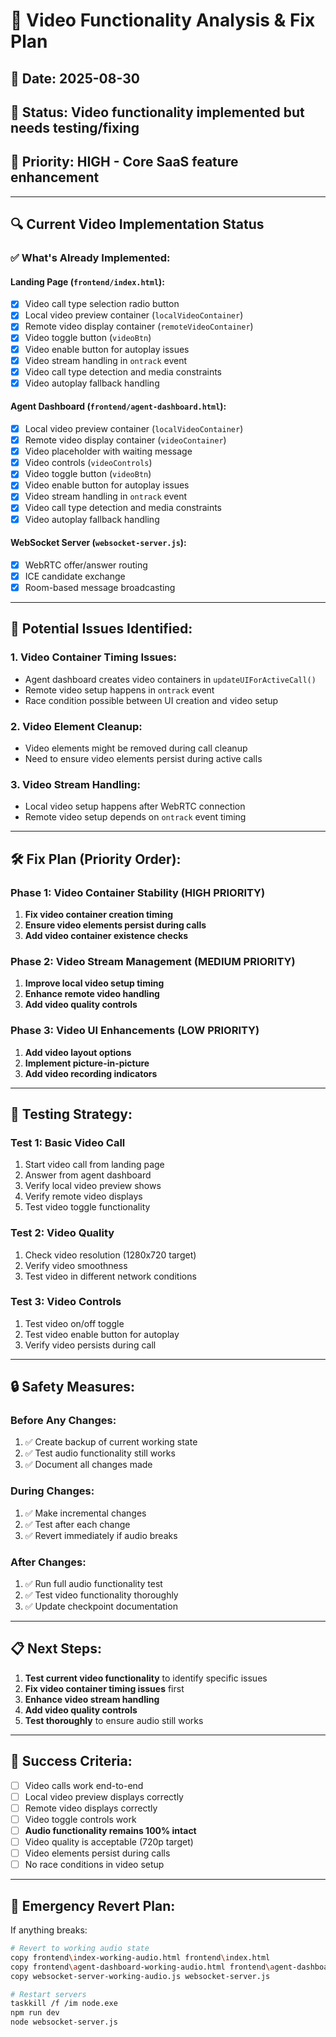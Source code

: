 # 🎥 Video Functionality Analysis & Fix Plan

## 📅 **Date:** 2025-08-30
## 🎯 **Status:** Video functionality implemented but needs testing/fixing
## 🚨 **Priority:** HIGH - Core SaaS feature enhancement

---

## 🔍 **Current Video Implementation Status**

### **✅ What's Already Implemented:**

#### **Landing Page (`frontend/index.html`):**
- [x] Video call type selection radio button
- [x] Local video preview container (`localVideoContainer`)
- [x] Remote video display container (`remoteVideoContainer`)
- [x] Video toggle button (`videoBtn`)
- [x] Video enable button for autoplay issues
- [x] Video stream handling in `ontrack` event
- [x] Video call type detection and media constraints
- [x] Video autoplay fallback handling

#### **Agent Dashboard (`frontend/agent-dashboard.html`):**
- [x] Local video preview container (`localVideoContainer`)
- [x] Remote video display container (`videoContainer`)
- [x] Video placeholder with waiting message
- [x] Video controls (`videoControls`)
- [x] Video toggle button (`videoBtn`)
- [x] Video enable button for autoplay issues
- [x] Video stream handling in `ontrack` event
- [x] Video call type detection and media constraints
- [x] Video autoplay fallback handling

#### **WebSocket Server (`websocket-server.js`):**
- [x] WebRTC offer/answer routing
- [x] ICE candidate exchange
- [x] Room-based message broadcasting

---

## 🚨 **Potential Issues Identified:**

### **1. Video Container Timing Issues:**
- Agent dashboard creates video containers in `updateUIForActiveCall()`
- Remote video setup happens in `ontrack` event
- Race condition possible between UI creation and video setup

### **2. Video Element Cleanup:**
- Video elements might be removed during call cleanup
- Need to ensure video elements persist during active calls

### **3. Video Stream Handling:**
- Local video setup happens after WebRTC connection
- Remote video setup depends on `ontrack` event timing

---

## 🛠️ **Fix Plan (Priority Order):**

### **Phase 1: Video Container Stability (HIGH PRIORITY)**
1. **Fix video container creation timing**
2. **Ensure video elements persist during calls**
3. **Add video container existence checks**

### **Phase 2: Video Stream Management (MEDIUM PRIORITY)**
1. **Improve local video setup timing**
2. **Enhance remote video handling**
3. **Add video quality controls**

### **Phase 3: Video UI Enhancements (LOW PRIORITY)**
1. **Add video layout options**
2. **Implement picture-in-picture**
3. **Add video recording indicators**

---

## 🧪 **Testing Strategy:**

### **Test 1: Basic Video Call**
1. Start video call from landing page
2. Answer from agent dashboard
3. Verify local video preview shows
4. Verify remote video displays
5. Test video toggle functionality

### **Test 2: Video Quality**
1. Check video resolution (1280x720 target)
2. Verify video smoothness
3. Test video in different network conditions

### **Test 3: Video Controls**
1. Test video on/off toggle
2. Test video enable button for autoplay
3. Verify video persists during call

---

## 🔒 **Safety Measures:**

### **Before Any Changes:**
1. ✅ Create backup of current working state
2. ✅ Test audio functionality still works
3. ✅ Document all changes made

### **During Changes:**
1. ✅ Make incremental changes
2. ✅ Test after each change
3. ✅ Revert immediately if audio breaks

### **After Changes:**
1. ✅ Run full audio functionality test
2. ✅ Test video functionality thoroughly
3. ✅ Update checkpoint documentation

---

## 📋 **Next Steps:**

1. **Test current video functionality** to identify specific issues
2. **Fix video container timing issues** first
3. **Enhance video stream handling**
4. **Add video quality controls**
5. **Test thoroughly** to ensure audio still works

---

## 🎯 **Success Criteria:**

- [ ] Video calls work end-to-end
- [ ] Local video preview displays correctly
- [ ] Remote video displays correctly
- [ ] Video toggle controls work
- [ ] **Audio functionality remains 100% intact**
- [ ] Video quality is acceptable (720p target)
- [ ] Video elements persist during calls
- [ ] No race conditions in video setup

---

## 🚨 **Emergency Revert Plan:**

If anything breaks:
```bash
# Revert to working audio state
copy frontend\index-working-audio.html frontend\index.html
copy frontend\agent-dashboard-working-audio.html frontend\agent-dashboard.html
copy websocket-server-working-audio.js websocket-server.js

# Restart servers
taskkill /f /im node.exe
npm run dev
node websocket-server.js
```
